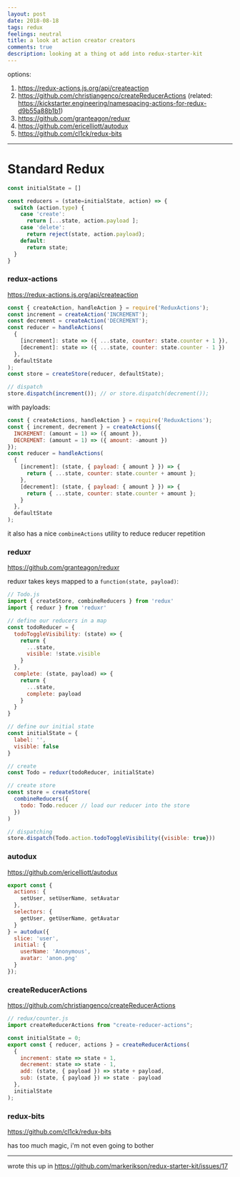 ```yaml
---
layout: post
date: 2018-08-18
tags: redux
feelings: neutral
title: a look at action creator creators
comments: true
description: looking at a thing ot add into redux-starter-kit
---
```


options:

1. https://redux-actions.js.org/api/createaction
2. https://github.com/christiangenco/createReducerActions (related: https://kickstarter.engineering/namespacing-actions-for-redux-d9b55a88b1b1)
3. https://github.com/granteagon/reduxr
4. https://github.com/ericelliott/autodux
5. https://github.com/cl1ck/redux-bits

---

# Standard Redux

```js
const initialState = []

const reducers = (state=initialState, action) => {
  switch (action.type) {
    case 'create':
      return [...state, action.payload ];
    case 'delete':
      return reject(state, action.payload);
    default:
      return state;
  }
}
```

### redux-actions

https://redux-actions.js.org/api/createaction

```js
const { createAction, handleAction } = require('ReduxActions');
const increment = createAction('INCREMENT');
const decrement = createAction('DECREMENT');
const reducer = handleActions(
  {
    [increment]: state => ({ ...state, counter: state.counter + 1 }),
    [decrement]: state => ({ ...state, counter: state.counter - 1 })
  },
  defaultState
);
const store = createStore(reducer, defaultState);

// dispatch
store.dispatch(increment()); // or store.dispatch(decrement());
```

with payloads:

```js
const { createActions, handleAction } = require('ReduxActions');
const { increment, decrement } = createActions({
  INCREMENT: (amount = 1) => ({ amount }),
  DECREMENT: (amount = 1) => ({ amount: -amount })
});
const reducer = handleActions(
  {
    [increment]: (state, { payload: { amount } }) => {
      return { ...state, counter: state.counter + amount };
    },
    [decrement]: (state, { payload: { amount } }) => {
      return { ...state, counter: state.counter + amount };
    }
  },
  defaultState
);
```

it also has a nice `combineActions` utility to reduce reducer repetition

### reduxr

https://github.com/granteagon/reduxr

reduxr takes keys mapped to a `function(state, payload)`:

```js
// Todo.js
import { createStore, combineReducers } from 'redux'
import { reduxr } from 'reduxr'

// define our reducers in a map
const todoReducer = {
  todoToggleVisibility: (state) => {
    return {
      ...state,
      visible: !state.visible  
    }
  },
  complete: (state, payload) => {
    return {
      ...state,
      complete: payload
    }
  }
}

// define our initial state
const initialState = {
  label: '',
  visible: false
}

// create
const Todo = reduxr(todoReducer, initialState)

// create store
const store = createStore(
  combineReducers({
    todo: Todo.reducer // load our reducer into the store
  })
)

// dispatching
store.dispatch(Todo.action.todoToggleVisibility({visible: true}))
```

### autodux

https://github.com/ericelliott/autodux

```js
export const {
  actions: {
    setUser, setUserName, setAvatar
  },
  selectors: {
    getUser, getUserName, getAvatar
  }
} = autodux({
  slice: 'user',
  initial: {
    userName: 'Anonymous',
    avatar: 'anon.png'
  }
});
```

### createReducerActions

https://github.com/christiangenco/createReducerActions

```js
// redux/counter.js
import createReducerActions from "create-reducer-actions";

const initialState = 0;
export const { reducer, actions } = createReducerActions(
  {
    increment: state => state + 1,
    decrement: state => state - 1,
    add: (state, { payload }) => state + payload,
    sub: (state, { payload }) => state - payload
  },
  initialState
);
```

### redux-bits

https://github.com/cl1ck/redux-bits

has too much magic, i'm not even going to bother


---

wrote this up in  https://github.com/markerikson/redux-starter-kit/issues/17
